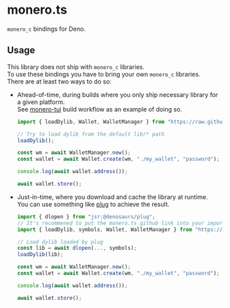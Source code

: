 # monero.ts

`monero_c` bindings for Deno.

## Usage

This library does not ship with `monero_c` libraries.\
To use these bindings you have to bring your own `monero_c` libraries.\
There are at least two ways to do so:
- Ahead-of-time, during builds where you only ship necessary library for a given platform.\
  See [monero-tui](https://github.com/Im-Beast/monero-tui/blob/main/.github/workflows/dev-build.yml) build workflow as an example of doing so.
  ```ts
  import { loadDylib, Wallet, WalletManager } from "https://raw.githubusercontent.com/MrCyjaneK/monero_c/master/impls/monero.ts/mod.ts";

  // Try to load dylib from the default lib/* path
  loadDylib();

  const wm = await WalletManager.new();
  const wallet = await Wallet.create(wm, "./my_wallet", "password");

  console.log(await wallet.address());

  await wallet.store();
  ```
- Just-in-time, where you download and cache the library at runtime.\
  You can use something like [plug](https://jsr.io/@denosaurs/plug) to achieve the result.
  ```ts
  import { dlopen } from "jsr:@denosaurs/plug";
  // It's recommened to put the monero.ts github link into your import_map to reduce the url clutter
  import { loadDylib, symbols, Wallet, WalletManager } from "https://raw.githubusercontent.com/MrCyjaneK/monero_c/master/impls/monero.ts/mod.ts";

  // Load dylib loaded by plug
  const lib = await dlopen(..., symbols);
  loadDylib(lib);

  const wm = await WalletManager.new();
  const wallet = await Wallet.create(wm, "./my_wallet", "password");

  console.log(await wallet.address());

  await wallet.store();
  ```
